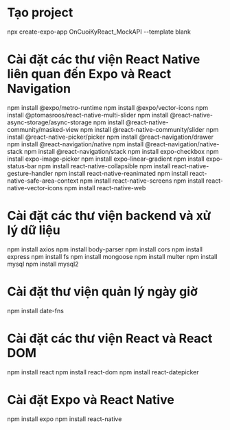 # Tạo project
npx create-expo-app OnCuoiKyReact_MockAPI --template blank

# Cài đặt các thư viện React Native liên quan đến Expo và React Navigation
npm install @expo/metro-runtime
npm install @expo/vector-icons
npm install @ptomasroos/react-native-multi-slider
npm install @react-native-async-storage/async-storage
npm install @react-native-community/masked-view
npm install @react-native-community/slider
npm install @react-native-picker/picker
npm install @react-navigation/drawer
npm install @react-navigation/native
npm install @react-navigation/native-stack
npm install @react-navigation/stack
npm install expo-checkbox
npm install expo-image-picker
npm install expo-linear-gradient
npm install expo-status-bar
npm install react-native-collapsible
npm install react-native-gesture-handler
npm install react-native-reanimated
npm install react-native-safe-area-context
npm install react-native-screens
npm install react-native-vector-icons
npm install react-native-web

# Cài đặt các thư viện backend và xử lý dữ liệu
npm install axios
npm install body-parser
npm install cors
npm install express
npm install fs
npm install mongoose
npm install multer
npm install mysql
npm install mysql2

# Cài đặt thư viện quản lý ngày giờ
npm install date-fns

# Cài đặt các thư viện React và React DOM
npm install react
npm install react-dom
npm install react-datepicker

# Cài đặt Expo và React Native
npm install expo
npm install react-native
